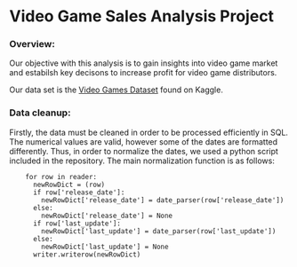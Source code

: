 # Video Game Sales Analysis Project

### Overview:

Our objective with this analysis is to gain insights into video game market and estabilsh key decisons to increase profit for video game distributors.

Our data set is the [Video Games Dataset](https://www.kaggle.com/datasets/ujjwalaggarwal402/video-games-dataset) found on Kaggle.


### Data cleanup:

Firstly, the data must be cleaned in order to be processed efficiently in SQL. The numerical values are valid, however some of the dates are formatted differently. Thus, in order to normalize the dates, we used a python script included in the repository. The main normalization function is as follows:

```
    for row in reader:
      newRowDict = (row)
      if row['release_date']:
        newRowDict['release_date'] = date_parser(row['release_date'])
      else:
        newRowDict['release_date'] = None
      if row['last_update']:
        newRowDict['last_update'] = date_parser(row['last_update'])
      else:
        newRowDict['last_update'] = None
      writer.writerow(newRowDict)
```
